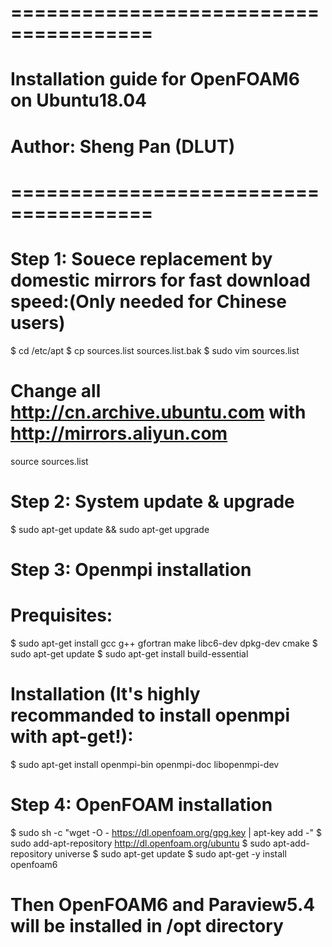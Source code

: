 # ======================================
# Installation guide for OpenFOAM6 on Ubuntu18.04
# Author: Sheng Pan (DLUT)
# ======================================

# Step 1: Souece replacement by domestic mirrors for fast download speed:(Only needed for Chinese users)
  $ cd /etc/apt
  $ cp sources.list sources.list.bak
  $ sudo vim sources.list
  # Change all http://cn.archive.ubuntu.com with http://mirrors.aliyun.com
  source sources.list

# Step 2: System update & upgrade
  $ sudo apt-get update && sudo apt-get upgrade

# Step 3: Openmpi installation 
  # Prequisites:
  $ sudo apt-get install gcc g++ gfortran make libc6-dev dpkg-dev cmake 
  $ sudo apt-get update
  $ sudo apt-get install build-essential
  
  # Installation (It's highly recommanded to install openmpi with apt-get!):
  $ sudo apt-get install openmpi-bin openmpi-doc libopenmpi-dev

# Step 4: OpenFOAM installation 
  $ sudo sh -c "wget -O - https://dl.openfoam.org/gpg.key | apt-key add -"
  $ sudo add-apt-repository http://dl.openfoam.org/ubuntu
  $ sudo apt-add-repository universe
  $ sudo apt-get update
  $ sudo apt-get -y install openfoam6
  # Then OpenFOAM6 and Paraview5.4 will be installed in /opt directory
